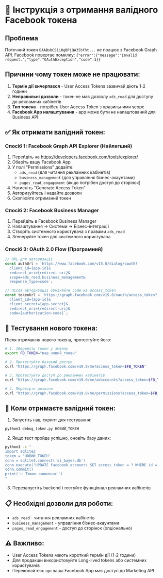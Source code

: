 # 🔑 Інструкція з отримання валідного Facebook токена

## Проблема
Поточний токен `EAABsbCS1iHgBPjQA35bfht...` не працює з Facebook Graph API.
Facebook повертає помилку: `{"error":{"message":"Invalid request.","type":"OAuthException","code":1}}`

## Причини чому токен може не працювати:
1. **Термін дії вичерпався** - User Access Tokens зазвичай діють 1-2 години
2. **Неправильні дозволи** - токен не має дозволу `ads_read` для доступу до рекламних кабінетів
3. **Тип токена** - потрібен User Access Token з правильними scope
4. **Facebook App налаштування** - app може бути не налаштований для Business API

## ✅ Як отримати валідний токен:

### Спосіб 1: Facebook Graph API Explorer (Найлегший)
1. Перейдіть на https://developers.facebook.com/tools/explorer/
2. Оберіть вашу Facebook App
3. У полі "Permissions" додайте:
   - `ads_read` (для читання рекламних кабінетів)
   - `business_management` (для управління бізнес-акаунтами)
   - `pages_read_engagement` (якщо потрібен доступ до сторінок)
4. Натисніть "Generate Access Token"
5. Авторизуйтесь і надайте дозволи
6. Скопіюйте отриманий токен

### Спосіб 2: Facebook Business Manager
1. Перейдіть в Facebook Business Manager
2. Налаштування → Системи → Бізнес-інтеграції
3. Створіть системного користувача з правами `ads_read`
4. Згенеруйте токен для системного користувача

### Спосіб 3: OAuth 2.0 Flow (Програмний)
```javascript
// URL для авторизації
const authUrl = `https://www.facebook.com/v19.0/dialog/oauth?
  client_id={app-id}&
  redirect_uri={redirect-uri}&
  scope=ads_read,business_management&
  response_type=code`;

// Після авторизації обміняйте code на access_token
const tokenUrl = `https://graph.facebook.com/v19.0/oauth/access_token?
  client_id={app-id}&
  client_secret={app-secret}&
  redirect_uri={redirect-uri}&
  code={authorization-code}`;
```

## 🧪 Тестування нового токена:

Після отримання нового токена, протестуйте його:

```bash
# 1. Збережіть токен у змінну
export FB_TOKEN="ваш_новий_токен"

# 2. Протестуйте базовий доступ
curl "https://graph.facebook.com/v19.0/me?access_token=$FB_TOKEN"

# 3. Протестуйте доступ до рекламних кабінетів
curl "https://graph.facebook.com/v19.0/me/adaccounts?access_token=$FB_TOKEN&fields=id,name,account_status"

# 4. Перевірте дозволи
curl "https://graph.facebook.com/v19.0/me/permissions?access_token=$FB_TOKEN"
```

## 🚀 Коли отримаєте валідний токен:

1. Запустіть наш скрипт для тестування:
```bash
python3 debug_token.py НОВИЙ_ТОКЕН
```

2. Якщо тест пройде успішно, оновіть базу даних:
```bash
python3 -c "
import sqlite3
token = 'НОВИЙ_ТОКЕН'
conn = sqlite3.connect('ai_buyer.db')
conn.execute('UPDATE facebook_accounts SET access_token = ? WHERE id = 8', (token,))
conn.commit()
print('✅ Токен оновлено!')
"
```

3. Перезапустіть backend і тестуйте функціонал рекламних кабінетів

## 📋 Необхідні дозволи для роботи:
- `ads_read` - читання рекламних кабінетів
- `business_management` - управління бізнес-акаунтами  
- `pages_read_engagement` - доступ до сторінок (опціонально)

## ⚠️ Важливо:
- User Access Tokens мають короткий термін дії (1-2 години)
- Для продакшн використовуйте Long-lived tokens або системних користувачів
- Переконайтесь що ваша Facebook App має доступ до Marketing API